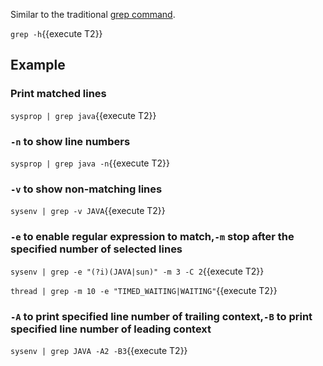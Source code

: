Similar to the traditional [grep command](https://arthas.aliyun.com/en/doc/grep.html).

`grep -h`{{execute T2}}

## Example

### Print matched lines

`sysprop | grep java`{{execute T2}}

### `-n` to show line numbers

`sysprop | grep java -n`{{execute T2}}

### `-v` to show non-matching lines

`sysenv | grep -v JAVA`{{execute T2}}

### `-e` to enable regular expression to match,`-m` stop after the specified number of selected lines

`sysenv | grep -e "(?i)(JAVA|sun)" -m 3 -C 2`{{execute T2}}

`thread | grep -m 10 -e "TIMED_WAITING|WAITING"`{{execute T2}}

### `-A` to print specified line number of trailing context,`-B` to print specified line number of leading context

`sysenv | grep JAVA -A2 -B3`{{execute T2}}
